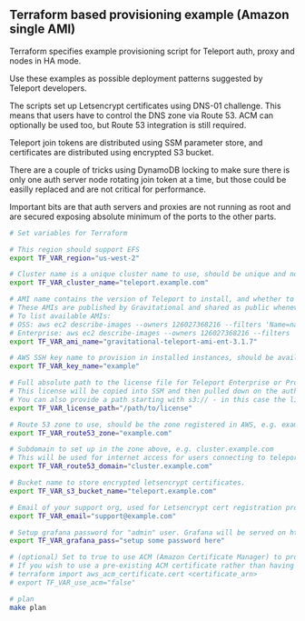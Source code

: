 ## Terraform based provisioning example (Amazon single AMI)

Terraform specifies example provisioning script for Teleport auth, proxy and nodes in HA mode.

Use these examples as possible deployment patterns suggested by Teleport developers.

The scripts set up Letsencrypt certificates using DNS-01 challenge. This means that users have to control the DNS zone
via Route 53. ACM can optionally be used too, but Route 53 integration is still required. 

Teleport join tokens are distributed using SSM parameter store, and certificates are distributed using encrypted S3
bucket.

There are a couple of tricks using DynamoDB locking to make sure there is only one auth server node rotating join token
at a time, but those could be easilly replaced and are not critical for performance.

Important bits are that auth servers and proxies are not running as root and are secured exposing absolute minimum of
the ports to the other parts.

```bash
# Set variables for Terraform

# This region should support EFS
export TF_VAR_region="us-west-2"

# Cluster name is a unique cluster name to use, should be unique and not contain spaces or other special characters
export TF_VAR_cluster_name="teleport.example.com"

# AMI name contains the version of Teleport to install, and whether to use OSS or Enterprise version
# These AMIs are published by Gravitational and shared as public whenever a new version of Teleport is released
# To list available AMIs:
# OSS: aws ec2 describe-images --owners 126027368216 --filters 'Name=name,Values=gravitational-teleport-ami-oss*'
# Enterprise: aws ec2 describe-images --owners 126027368216 --filters 'Name=name,Values=gravitational-teleport-ami-ent*'
export TF_VAR_ami_name="gravitational-teleport-ami-ent-3.1.7"

# AWS SSH key name to provision in installed instances, should be available in the region
export TF_VAR_key_name="example"

# Full absolute path to the license file for Teleport Enterprise or Pro.
# This license will be copied into SSM and then pulled down on the auth nodes to enable Enterprise/Pro functionality
# You can also provide a path starting with s3:// - in this case the license will be copied directly from S3
export TF_VAR_license_path="/path/to/license"

# Route 53 zone to use, should be the zone registered in AWS, e.g. example.com
export TF_VAR_route53_zone="example.com"

# Subdomain to set up in the zone above, e.g. cluster.example.com
# This will be used for internet access for users connecting to teleport proxy
export TF_VAR_route53_domain="cluster.example.com"

# Bucket name to store encrypted letsencrypt certificates.
export TF_VAR_s3_bucket_name="teleport.example.com"

# Email of your support org, used for Letsencrypt cert registration process.
export TF_VAR_email="support@example.com"

# Setup grafana password for "admin" user. Grafana will be served on https://cluster.example.com:8443 after install
export TF_VAR_grafana_pass="setup some password here"

# (optional) Set to true to use ACM (Amazon Certificate Manager) to provision certificates rather than Letsencrypt
# If you wish to use a pre-existing ACM certificate rather than having Terraform generate one for you, you can import it:
# terraform import aws_acm_certificate.cert <certificate_arn>
# export TF_VAR_use_acm="false"

# plan
make plan
```